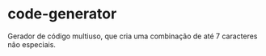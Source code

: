 # code-generator

Gerador de código multiuso, que cria uma combinação de até 7 caracteres não especiais.
